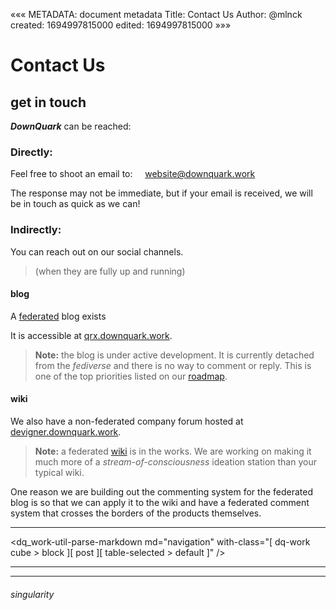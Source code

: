 «««
METADATA: document metadata
Title: Contact Us
Author: @mlnck
created: 1694997815000
edited: 1694997815000
»»»
<hgroup>
  <h1>Contact Us</h1>
  <h2>get in touch</h2>
</hgroup>

_**DownQuark**_ can be reached:

### Directly:
Feel free to shoot an email to:
&nbsp;&nbsp;&nbsp;&nbsp;[website@downquark.work](mailto:website@downquark.work)

The response may not be immediate, but if your email is received, we will be in touch as quick as we can!

### Indirectly:
You can reach out on our social channels.
> (when they are fully up and running)

#### blog
A [federated](https://en.wikipedia.org/wiki/Fediverse) blog exists

It is accessible at [qrx.downquark.work](https://qrx.downquark.work/).
> **Note:** the blog is under active development.
> It is currently detached from the _fediverse_ and there is no way to comment or reply.
> This is one of the top priorities listed on our [roadmap](/?about_website-tasks).

#### wiki
We also have a non-federated company forum hosted at [devigner.downquark.work](https://devigner.downquark.work).
> **Note:** a federated [wiki](https://en.wikipedia.org/wiki/Wiki) is in the works.
> We are working on making it much more of a _stream-of-consciousness_ ideation station than your typical wiki.

One reason we are building out the commenting system for the federated blog is so that we can apply it to the wiki and have a federated comment system that crosses the borders of the products themselves.

---

<dq_work-util-parse-markdown
  md="navigation"
  with-class="[ dq-work cube > block ][ post ][ table-selected > default ]" />
<hr><hr>

<footer>
  <h6>singularity</h6>
</footer>